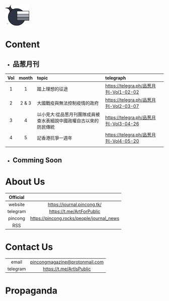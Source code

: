 <img src=/Source/Image/Logo.png width=15%>

# Content

- ## 品葱月刊
|Vol|month|topic|telegraph|
|:-:|:-:|:-|:-|
|1|1|踏上理想的征途|https://telegra.ph/品葱月刊-Vol1-02-02|
|2|2 & 3|大國戰疫與無法控制疫情的政府|https://telegra.ph/品葱月刊-Vol2-03-07|
|3|4|以小見大:從品葱月刊團隊成員被查水表細說中國政權自古以來的防民傳統|https://telegra.ph/品葱月刊-Vol3-04-26|
|4|5|記香港抗爭一週年|https://telegra.ph/品葱月刊-Vol4-05-20|
|||||

- ## Comming Soon

# About Us
|Official||
|:-:|:-:|
|website|https://journal.pincong.tk/|
|telegram|https://t.me/ArtForPublic|
|pincong|https://pincong.rocks/people/journal_news|
|RSS|

# Contact Us
|||
|:-:|:-:|
|email|pincongmagazine@protonmail.com|
|telegram|https://t.me/ArtIsPublic|

# Propaganda
